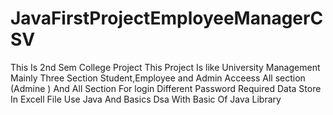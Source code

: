 # JavaFirstProjectEmployeeManagerCSV
This Is 2nd Sem College Project
This Project Is like University Management
Mainly Three Section Student,Employee and Admin
Acceess All section (Admine )
And All Section For login Different Password Required
Data Store In Excell File 
Use Java And Basics Dsa With Basic Of Java Library

